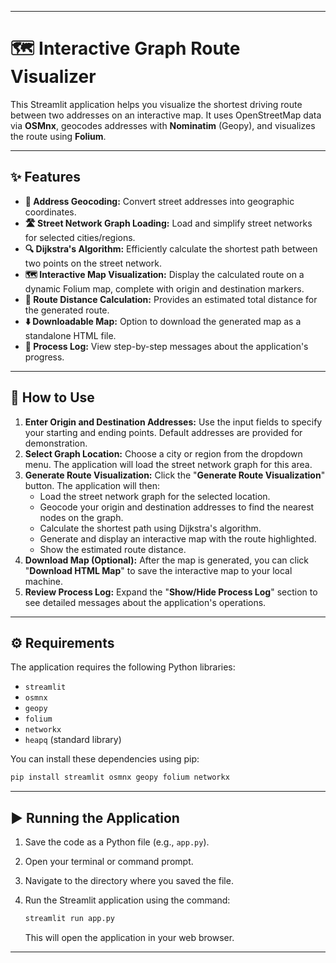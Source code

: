 -----

# 🗺️ Interactive Graph Route Visualizer

This Streamlit application helps you visualize the shortest driving route between two addresses on an interactive map. It uses OpenStreetMap data via **OSMnx**, geocodes addresses with **Nominatim** (Geopy), and visualizes the route using **Folium**.

-----

## ✨ Features

  * **📍 Address Geocoding:** Convert street addresses into geographic coordinates.
  * **🛣️ Street Network Graph Loading:** Load and simplify street networks for selected cities/regions.
  * **🔍 Dijkstra's Algorithm:** Efficiently calculate the shortest path between two points on the street network.
  * **🗺️ Interactive Map Visualization:** Display the calculated route on a dynamic Folium map, complete with origin and destination markers.
  * **📏 Route Distance Calculation:** Provides an estimated total distance for the generated route.
  * **⬇️ Downloadable Map:** Option to download the generated map as a standalone HTML file.
  * **📜 Process Log:** View step-by-step messages about the application's progress.

-----

## 🚀 How to Use

1.  **Enter Origin and Destination Addresses:** Use the input fields to specify your starting and ending points. Default addresses are provided for demonstration.
2.  **Select Graph Location:** Choose a city or region from the dropdown menu. The application will load the street network graph for this area.
3.  **Generate Route Visualization:** Click the "**Generate Route Visualization**" button. The application will then:
      * Load the street network graph for the selected location.
      * Geocode your origin and destination addresses to find the nearest nodes on the graph.
      * Calculate the shortest path using Dijkstra's algorithm.
      * Generate and display an interactive map with the route highlighted.
      * Show the estimated route distance.
4.  **Download Map (Optional):** After the map is generated, you can click "**Download HTML Map**" to save the interactive map to your local machine.
5.  **Review Process Log:** Expand the "**Show/Hide Process Log**" section to see detailed messages about the application's operations.

-----

## ⚙️ Requirements

The application requires the following Python libraries:

  * `streamlit`
  * `osmnx`
  * `geopy`
  * `folium`
  * `networkx`
  * `heapq` (standard library)

You can install these dependencies using pip:

```bash
pip install streamlit osmnx geopy folium networkx
```

-----

## ▶️ Running the Application

1.  Save the code as a Python file (e.g., `app.py`).

2.  Open your terminal or command prompt.

3.  Navigate to the directory where you saved the file.

4.  Run the Streamlit application using the command:

    ```bash
    streamlit run app.py
    ```

    This will open the application in your web browser.

-----
